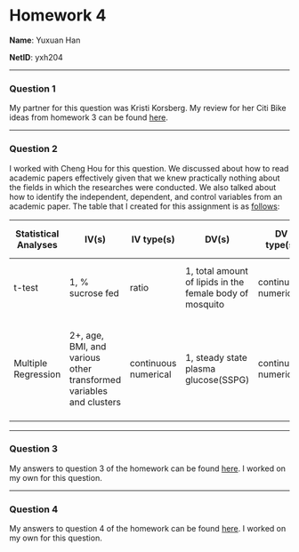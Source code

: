 # Homework 4

**Name**: Yuxuan Han

**NetID**: yxh204

---

### Question 1

My partner for this question was Kristi Korsberg. My review for her Citi Bike ideas from homework 3 can be found [here](https://github.com/kevinhan0/PUI2016_kk3374/blob/1847aa364add461bcad3c8e73a2316f6c387e94b/HW3_kk3374/CitibikeReview_yxh204.md).

---

### Question 2

I worked with Cheng Hou for this question. We discussed about how to read academic papers effectively given that we knew practically nothing about the fields in which the researches were conducted. We also talked about how to identify the independent, dependent, and control variables from an academic paper. The table that I created for this assignment is as [follows](https://github.com/kevinhan0/PUI2016_yxh204/blob/master/HW4_yxh204/HW4_2_yxh204.md):

| Statistical Analyses | IV(s)                                                               | IV type(s)           | DV(s)                                                    | DV type(s)           | Control variable | Control variable type | Question to be answered                                                                                                          | H0                             | alpha | link to paper                                                            |
|----------------------|---------------------------------------------------------------------|----------------------|----------------------------------------------------------|----------------------|------------------|-----------------------|----------------------------------------------------------------------------------------------------------------------------------|--------------------------------|-------|--------------------------------------------------------------------------|
| t-test               | 1, % sucrose fed                                                    | ratio                | 1, total amount of lipids in the female body of mosquito | continuous numerical | gender           | nominal               | Does starvationincrease insulin sensitivity in mosquitoes.                                                                       | lipids after <= lipids before  | 0.05  | http://journals.plos.org/plosone/article?id=10.1371/journal.pone.0086183 |
| Multiple Regression  | 2+, age, BMI, and various other transformed  variables and clusters | continuous numerical | 1, steady state plasma glucose(SSPG)                     | continuous numerical | ethnicity        | nominal               | Can insulin resistance for a group of Chinese women be defined precisely through the means of Gauss mixture vector quantization? | N/A                            | N/A   | http://journals.plos.org/plosone/article?id=10.1371/journal.pone.0094129 |

---

### Question 3

My answers to question 3 of the homework can be found [here](https://github.com/kevinhan0/PUI2016_yxh204/blob/master/HW4_yxh204/HW4_3_yxh204.ipynb). I worked on my own for this question.

---

### Question 4

My answers to question 4 of the homework can be found [here](https://github.com/kevinhan0/PUI2016_yxh204/blob/master/HW4_yxh204/HW4_4_yxh204.ipynb). I worked on my own for this question.
